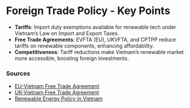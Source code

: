 
# Foreign Trade Policy - Key Points

- **Tariffs**: Import duty exemptions available for renewable tech under Vietnam’s Law on Import and Export Taxes.
- **Free Trade Agreements**: EVFTA (EU), UKVFTA, and CPTPP reduce tariffs on renewable components, enhancing affordability.
- **Competitiveness**: Tariff reductions make Vietnam’s renewable market more accessible, boosting foreign investments.

### Sources
- [EU-Vietnam Free Trade Agreement](https://vntr.moit.gov.vn/fta/31/0)
- [UK-Vietnam Free Trade Agreement](https://www.gov.uk/guidance/summary-of-the-uk-vietnam-agreement)
- [Renewable Energy Policy in Vietnam](https://link.springer.com/chapter/10.1007/978-3-030-54514-7_11)
